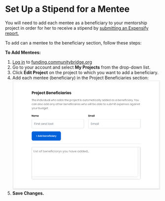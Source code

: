 # Set Up a Stipend for a Mentee

You will need to add each mentee as a beneficiary to your mentorship project in order for her to receive a stipend by [submitting an Expensify report.](https://docs.linuxfoundation.org/docs/communitybridge/communitybridge-mentorship/mentees/submit-a-report-to-receive-a-mentorship-stipend)

To add can a mentee to the beneficiary section, follow these steps: 

**To Add Mentees:** 

1. [Log in](https://docs.linuxfoundation.org/display/PROD/.Login+to+CommunityBridge+vInitial) to [funding.communitybridge.org](https://funding.communitybridge.org/)
2. Go to your account and select **My Projects** from the drop-down list.
3. Click **Edit Project** on the project to which you want to add a beneficiary.
4. Add each mentee \(beneficiary\) in the Project Beneficiaries section: ![](../../../.gitbook/assets/7416648.png)
5. **Save Changes.**

